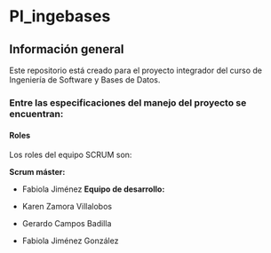 # PI_ingebases



## Información general

Este repositorio está creado para el proyecto integrador del curso de Ingeniería de Software y Bases de Datos.

### Entre las especificaciones del manejo del proyecto se encuentran: 

#### Roles

Los roles del equipo SCRUM son:

**Scrum máster:** 
- Fabiola Jiménez
**Equipo de desarrollo:**

- Karen Zamora Villalobos
- Gerardo Campos Badilla 
- Fabiola Jiménez González
